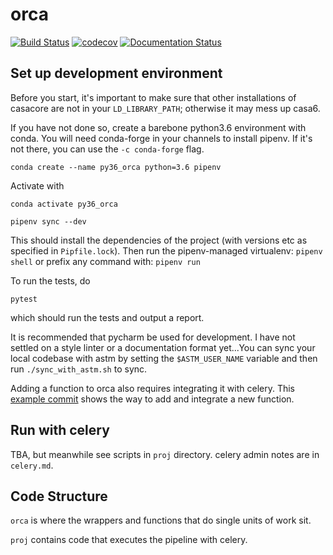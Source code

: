 # orca
[![Build Status](https://travis-ci.com/ovro-lwa/distributed-pipeline.svg?branch=main)](https://travis-ci.com/ovro-lwa/distributed-pipeline)
[![codecov](https://codecov.io/gh/ovro-lwa/distributed-pipeline/branch/main/graph/badge.svg)](https://codecov.io/gh/ovro-lwa/distributed-pipeline)
[![Documentation Status](https://readthedocs.org/projects/distributed-pipeline/badge/?version=latest)](https://distributed-pipeline.readthedocs.io/en/latest/?badge=latest)
## Set up development environment
Before you start, it's important to make sure that other installations of casacore are not
in your `LD_LIBRARY_PATH`; otherwise it may mess up casa6.

If you have not done so, create a barebone python3.6 environment with conda.
You will need conda-forge in your channels to install pipenv. If it's not there, you can use the `-c conda-forge` flag.
```
conda create --name py36_orca python=3.6 pipenv
```

Activate with
```
conda activate py36_orca
```

```
pipenv sync --dev
```
This should install the dependencies of the project (with versions etc as specified in `Pipfile.lock`). Then run the pipenv-managed virtualenv:
```pipenv shell```
or prefix any command with:
```pipenv run```


To run the tests, do
```
pytest
```
which should run the tests and output a report.


It is recommended that pycharm be used for development. I have not settled on a
style linter or a documentation format yet...You can sync your local codebase with astm by setting the `$ASTM_USER_NAME` variable and then run `./sync_with_astm.sh` to sync.

Adding a function to orca also requires integrating it with celery. This [example commit](https://github.com/ovro-lwa/distributed-pipeline/commit/e1e577437bef3c19162bdab1cd3973bee2128c04) shows the way to add and integrate a new function.

## Run with celery
TBA, but meanwhile see scripts in `proj` directory. celery admin notes are in `celery.md`.

## Code Structure
`orca` is where the wrappers and functions that do single units of work sit.

`proj` contains code that executes the pipeline with celery.
